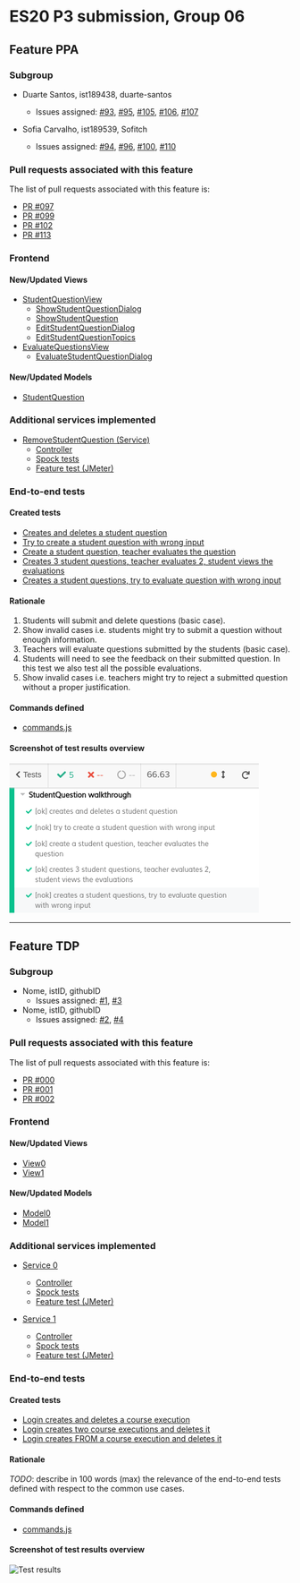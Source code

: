 # ES20 P3 submission, Group 06

## Feature PPA

### Subgroup
 - Duarte Santos, ist189438, duarte-santos
    + Issues assigned: [#93](https://github.com/tecnico-softeng/es20al_06-project/issues/93), [#95](https://github.com/tecnico-softeng/es20al_06-project/issues/95), [#105](https://github.com/tecnico-softeng/es20al_06-project/issues/105), [#106](https://github.com/tecnico-softeng/es20al_06-project/issues/106), [#107](https://github.com/tecnico-softeng/es20al_06-project/issues/107)
    
 - Sofia Carvalho, ist189539, Sofitch
    + Issues assigned: [#94](https://github.com/tecnico-softeng/es20al_06-project/issues/94), [#96](https://github.com/tecnico-softeng/es20al_06-project/issues/96), [#100](https://github.com/tecnico-softeng/es20al_06-project/issues/100), [#110](https://github.com/tecnico-softeng/es20al_06-project/issues/110)


### Pull requests associated with this feature

The list of pull requests associated with this feature is:

  - [PR #097](https://github.com/tecnico-softeng/es20al_06-project/pull/97)
  - [PR #099](https://github.com/tecnico-softeng/es20al_06-project/pull/99)
  - [PR #102](https://github.com/tecnico-softeng/es20al_06-project/pull/102)
  - [PR #113](https://github.com/tecnico-softeng/es20al_06-project/pull/113)

### Frontend

#### New/Updated Views

 - [StudentQuestionView](https://github.com/tecnico-softeng/es20al_06-project/blob/develop/frontend/src/views/student/studentQuestion/StudentQuestionView.vue)
    + [ShowStudentQuestionDialog](https://github.com/tecnico-softeng/es20al_06-project/blob/develop/frontend/src/views/student/studentQuestion/ShowStudentQuestionDialog.vue)
    + [ShowStudentQuestion](https://github.com/tecnico-softeng/es20al_06-project/blob/develop/frontend/src/views/student/studentQuestion/ShowStudentQuestion.vue)
    + [EditStudentQuestionDialog](https://github.com/tecnico-softeng/es20al_06-project/blob/develop/frontend/src/views/student/studentQuestion/EditStudentQuestionDialog.vue)
    + [EditStudentQuestionTopics](https://github.com/tecnico-softeng/es20al_06-project/blob/develop/frontend/src/views/student/studentQuestion/EditStudentQuestionTopics.vue)
 - [EvaluateQuestionsView](https://github.com/tecnico-softeng/es20al_06-project/blob/develop/frontend/src/views/teacher/studentQuestions/EvaluateQuestionsView.vue)
    + [EvaluateStudentQuestionDialog](https://github.com/tecnico-softeng/es20al_06-project/blob/develop/frontend/src/views/teacher/studentQuestions/EvaluateStudentQuestionDialog.vue)


#### New/Updated Models

 - [StudentQuestion](https://github.com/tecnico-softeng/es20al_06-project/blob/develop/frontend/src/models/management/StudentQuestion.ts)


### Additional services implemented

 - [RemoveStudentQuestion (Service)](https://github.com/tecnico-softeng/es20al_06-project/blob/develop/backend/src/main/java/pt/ulisboa/tecnico/socialsoftware/tutor/studentQuestion/StudentQuestionService.java#L160)
    + [Controller](https://github.com/tecnico-softeng/es20al_06-project/blob/develop/backend/src/main/java/pt/ulisboa/tecnico/socialsoftware/tutor/studentQuestion/StudentQuestionController.java#L97)
    + [Spock tests](https://github.com/tecnico-softeng/es20al_06-project/blob/develop/backend/src/test/groovy/pt/ulisboa/tecnico/socialsoftware/tutor/studentQuestion/service/RemoveStudentQuestionServiceSpockTest.groovy)
    + [Feature test (JMeter)](https://github.com/tecnico-softeng/es20al_06-project/blob/ppa/backend/jmeter/studentQuestion/WSDeleteStudentQuestionTest.jmx)


### End-to-end tests

#### Created tests

 - [Creates and deletes a student question](https://github.com/tecnico-softeng/es20al_06-project/blob/develop/frontend/tests/e2e/specs/studentQuestion/manageStudentQuestion.js#L30)
 - [Try to create a student question with wrong input](https://github.com/tecnico-softeng/es20al_06-project/blob/develop/frontend/tests/e2e/specs/studentQuestion/manageStudentQuestion.js#L36)
 - [Create a student question, teacher evaluates the question](https://github.com/tecnico-softeng/es20al_06-project/blob/develop/frontend/tests/e2e/specs/studentQuestion/manageStudentQuestion.js#L58)
 - [Creates 3 student questions, teacher evaluates 2, student views the evaluations](https://github.com/tecnico-softeng/es20al_06-project/blob/develop/frontend/tests/e2e/specs/studentQuestion/manageStudentQuestion.js#L73)
 - [Creates a student questions, try to evaluate question with wrong input](https://github.com/tecnico-softeng/es20al_06-project/blob/develop/frontend/tests/e2e/specs/studentQuestion/manageStudentQuestion.js#L93)


#### Rationale

1. Students will submit and delete questions (basic case).
2. Show invalid cases i.e. students might try to submit a question without enough information.
3. Teachers will evaluate questions submitted by the students (basic case).
4. Students will need to see the feedback on their submitted question. In this test we also test all the possible evaluations.
5. Show invalid cases i.e. teachers might try to reject a submitted question without a proper justification.

#### Commands defined

 - [commands.js](https://github.com/socialsoftware/quizzes-tutor/blob/develop/frontend/tests/e2e/support/commands.js)

#### Screenshot of test results overview

![Test results](P3_images/ppa_cypress.png)


---


## Feature TDP

### Subgroup

 - Nome, istID, githubID
   + Issues assigned: [#1](https://github.com), [#3](https://github.com)
 - Nome, istID, githubID
   + Issues assigned: [#2](https://github.com), [#4](https://github.com)
 
### Pull requests associated with this feature

The list of pull requests associated with this feature is:

 - [PR #000](https://github.com)
 - [PR #001](https://github.com)
 - [PR #002](https://github.com)


### Frontend

#### New/Updated Views

 - [View0](https://github.com)
 - [View1](https://github.com)


#### New/Updated Models

 - [Model0](https://github.com)
 - [Model1](https://github.com)

### Additional services implemented

 - [Service 0](https://github.com)
    + [Controller](https://github.com)
    + [Spock tests](https://github.com)
    + [Feature test (JMeter)](https://github.com)

 - [Service 1](https://github.com)
    + [Controller](https://github.com)
    + [Spock tests](https://github.com)
    + [Feature test (JMeter)](https://github.com)


### End-to-end tests

#### Created tests

 - [Login creates and deletes a course execution](https://github.com/socialsoftware/quizzes-tutor/blob/6dcf668498be3d6e45c84ebf61e81b931bdc797b/frontend/tests/e2e/specs/admin/manageCourseExecutions.js#L10)
 - [Login creates two course executions and deletes it](https://github.com/socialsoftware/quizzes-tutor/blob/6dcf668498be3d6e45c84ebf61e81b931bdc797b/frontend/tests/e2e/specs/admin/manageCourseExecutions.js#L16)
 - [Login creates FROM a course execution and deletes it](https://github.com/socialsoftware/quizzes-tutor/blob/6dcf668498be3d6e45c84ebf61e81b931bdc797b/frontend/tests/e2e/specs/admin/manageCourseExecutions.js#L30)

#### Rationale
*TODO*: describe in 100 words (max) the relevance of the end-to-end tests defined with respect to the
common use cases.

#### Commands defined

 - [commands.js](https://github.com/socialsoftware/quizzes-tutor/blob/master/frontend/tests/e2e/support/commands.js)

#### Screenshot of test results overview

![Test results](p3-images/cypress_results.png)